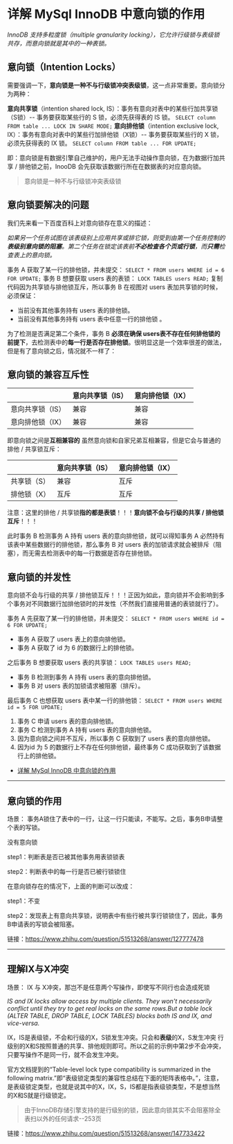 # 详解 MySql InnoDB 中意向锁的作用

_InnoDB 支持多粒度锁（multiple granularity locking），它允许行级锁与表级锁共存，而意向锁就是其中的一种表锁。_

## 意向锁（Intention Locks）
需要强调一下，**意向锁是一种不与行级锁冲突表级锁**，这一点非常重要。意向锁分为两种：

**意向共享锁**（intention shared lock, IS）：事务有意向对表中的某些行加共享锁（S锁）-- 事务要获取某些行的 S 锁，必须先获得表的 IS 锁。
`SELECT column FROM table ... LOCK IN SHARE MODE;`
**意向排他锁**（intention exclusive lock, IX）：事务有意向对表中的某些行加排他锁（X锁）-- 事务要获取某些行的 X 锁，必须先获得表的 IX 锁。
`SELECT column FROM table ... FOR UPDATE;`

即：意向锁是有数据引擎自己维护的，用户无法手动操作意向锁，在为数据行加共享 / 排他锁之前，InooDB 会先获取该数据行所在在数据表的对应意向锁。
> 意向锁是一种不与行级锁冲突表级锁

## 意向锁要解决的问题
我们先来看一下百度百科上对意向锁存在意义的描述：

_如果另一个任务试图在该表级别上应用共享或排它锁，则受到由第一个任务控制的**表级别意向锁的阻塞**。第二个任务在锁定该表前**不必检查各个页或行锁**，而**只需**检查表上的意向锁。_


事务 A 获取了某一行的排他锁，并未提交：
`SELECT * FROM users WHERE id = 6 FOR UPDATE;`
事务 B 想要获取 users 表的表锁：
`LOCK TABLES users READ;`
复制代码因为共享锁与排他锁互斥，所以事务 B 在视图对 users 表加共享锁的时候，必须保证：

- 当前没有其他事务持有 users 表的排他锁。
- 当前没有其他事务持有 users 表中任意一行的排他锁  。

为了检测是否满足第二个条件，事务 B **必须在确保 users表不存在任何排他锁的前提下**，去检测表中的**每一行是否存在排他锁**。很明显这是一个效率很差的做法，但是有了意向锁之后，情况就不一样了：

## 意向锁的兼容互斥性

| |意向共享锁（IS）|	意向排他锁（IX）
-------- | ---|---
意向共享锁（IS）|	兼容|	兼容
意向排他锁（IX）|	兼容|	兼容

即意向锁之间是**互相兼容的**
虽然意向锁和自家兄弟互相兼容，但是它会与普通的排他 / 共享锁互斥：

| |意向共享锁（IS）|	意向排他锁（IX）
-------- | ---|---
共享锁（S）|兼容|	互斥
排他锁（X）|互斥|	互斥

注意：这里的排他 / 共享锁**指的都是表锁**！！！**意向锁不会与行级的共享 / 排他锁互斥**！！！

此时事务 B 检测事务 A 持有 users 表的意向排他锁，就可以得知事务 A 必然持有该表中某些数据行的排他锁，那么事务 B 对 users 表的加锁请求就会被排斥（阻塞），而无需去检测表中的每一行数据是否存在排他锁。

## 意向锁的并发性

意向锁不会与行级的共享 / 排他锁互斥！！！正因为如此，意向锁并不会影响到多个事务对不同数据行加排他锁时的并发性（不然我们直接用普通的表锁就行了）。

事务 A 先获取了某一行的排他锁，并未提交：
`SELECT * FROM users WHERE id = 6 FOR UPDATE;`

- 事务 A 获取了 users 表上的意向排他锁。
- 事务 A 获取了 id 为 6 的数据行上的排他锁。

之后事务 B 想要获取 users 表的共享锁：
`LOCK TABLES users READ;`

- 事务 B 检测到事务 A 持有 users 表的意向排他锁。
- 事务 B 对 users 表的加锁请求被阻塞（排斥）。

最后事务 C 也想获取 users 表中某一行的排他锁：
`SELECT * FROM users WHERE id = 5 FOR UPDATE;`

1. 事务 C 申请 users 表的意向排他锁。
2. 事务 C 检测到事务 A 持有 users 表的意向排他锁。
3. 因为意向锁之间并不互斥，所以事务 C 获取到了 users 表的意向排他锁。
4. 因为id 为 5 的数据行上不存在任何排他锁，最终事务 C 成功获取到了该数据行上的排他锁。

- [详解 MySql InnoDB 中意向锁的作用](https://juejin.cn/post/6844903666332368909)

---

## 意向锁的作用

场景： 事务A锁住了表中的一行，让这一行只能读，不能写。之后，事务B申请整个表的写锁。

没有意向锁

step1：判断表是否已被其他事务用表锁锁表

step2：判断表中的每一行是否已被行锁锁住


在意向锁存在的情况下，上面的判断可以改成：

step1：不变

step2：发现表上有意向共享锁，说明表中有些行被共享行锁锁住了，因此，事务B申请表的写锁会被阻塞。


链接：https://www.zhihu.com/question/51513268/answer/127777478

---
## 理解IX与X冲突

场景： IX 与 X冲突，那岂不是任意两个写操作，即使写不同行也会造成死锁

_IS and IX locks allow access by multiple clients. They won't  necessarily conflict until they try to get real locks on the same rows.But a table lock (ALTER TABLE, DROP TABLE, LOCK TABLES) blocks both IS and IX, and vice-versa._

IX，IS是表级锁，不会和行级的X，S锁发生冲突。只会和**表级**的X，S发生冲突
行级别的X和S按照普通的共享、排他规则即可。所以之前的示例中第2步不会冲突，只要写操作不是同一行，就不会发生冲突。

官方文档提到的“Table-level lock type compatibility is summarized in the following matrix.”即“表级锁定类型的兼容性总结在下面的矩阵表格中。”，注意，是表级锁定类型，也就是说其中的X，IX，S，IS都是指表级锁类型，不是想当然的X和S就是行级锁定。

> 由于InnoDB存储引擎支持的是行级别的锁，因此意向锁其实不会阻塞除全表扫以外的任何请求--253页

链接：https://www.zhihu.com/question/51513268/answer/147733422
